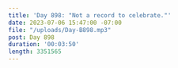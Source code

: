 ```yaml
---
title: 'Day 898: "Not a record to celebrate."'
date: 2023-07-06 15:47:00 -07:00
file: "/uploads/Day-B898.mp3"
post: Day 898
duration: '00:03:50'
length: 3351565
---
```



